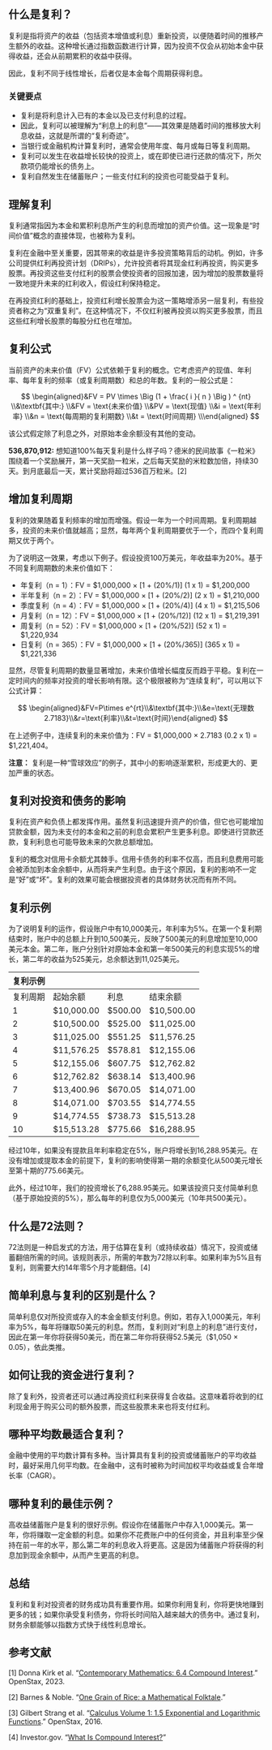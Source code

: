 ## 什么是复利？

复利是指将资产的收益（包括资本增值或利息）重新投资，以便随着时间的推移产生额外的收益。这种增长通过指数函数进行计算，因为投资不仅会从初始本金中获得收益，还会从前期累积的收益中获得。

因此，复利不同于线性增长，后者仅是本金每个周期获得利息。

### 关键要点

- 复利是将利息计入已有的本金以及已支付利息的过程。
- 因此，复利可以被理解为“利息上的利息”——其效果是随着时间的推移放大利息收益，这就是所谓的“复利奇迹”。
- 当银行或金融机构计算复利时，通常会使用年度、每月或每日等复利周期。
- 复利可以发生在收益增长较快的投资上，或在即使已进行还款的情况下，所欠款项仍能增长的债务上。
- 复利自然发生在储蓄账户；一些支付红利的投资也可能受益于复利。

## 理解复利

复利通常指因为本金和累积利息所产生的利息而增加的资产价值。这一现象是“时间价值”概念的直接体现，也被称为复利。

复利在金融中至关重要，因其带来的收益是许多投资策略背后的动机。例如，许多公司提供红利再投资计划（DRIPs），允许投资者将其现金红利再投资，购买更多股票。再投资这些支付红利的股票会使投资者的回报加速，因为增加的股票数量将一致地提升未来的红利收入，假设红利保持稳定。

在再投资红利的基础上，投资红利增长股票会为这一策略增添另一层复利，有些投资者称之为“双重复利”。在这种情况下，不仅红利被再投资以购买更多股票，而且这些红利增长股票的每股分红也在增加。

## 复利公式

当前资产的未来价值（FV）公式依赖于复利的概念。它考虑资产的现值、年利率、每年复利的频率（或复利周期数）和总的年数。复利的一般公式是：

$$ \begin{aligned}&FV = PV \times \Big (1 + \frac{ i }{ n } \Big ) ^ {nt} \\&\textbf{其中:} \\&FV = \text{未来价值} \\&PV = \text{现值} \\&i = \text{年利率} \\&n = \text{每周期的复利期数} \\&t = \text{时间周期} \\\end{aligned} $$

该公式假定除了利息之外，对原始本金余额没有其他的变动。

**536,870,912:** 想知道100%每天复利是什么样子吗？德米的民间故事《一粒米》围绕着一个奖励展开，第一天奖励一粒米，之后每天奖励的米粒数加倍，持续30天。到月底最后一天，累计奖励将超过536百万粒米。[2]

## 增加复利周期

复利的效果随着复利频率的增加而增强。假设一年为一个时间周期。复利周期越多，投资的未来价值就越高；显然，每年两个复利周期要优于一个，而四个复利周期又优于两个。

为了说明这一效果，考虑以下例子。假设投资100万美元，年收益率为20%。基于不同复利周期数的未来价值如下：

- 年复利（n = 1）：FV = $1,000,000 × [1 + (20%/1)] (1 x 1) = $1,200,000
- 半年复利（n = 2）：FV = $1,000,000 × [1 + (20%/2)] (2 x 1) = $1,210,000
- 季度复利（n = 4）：FV = $1,000,000 × [1 + (20%/4)] (4 x 1) = $1,215,506
- 月复利（n = 12）：FV = $1,000,000 × [1 + (20%/12)] (12 x 1) = $1,219,391
- 周复利（n = 52）：FV = $1,000,000 × [1 + (20%/52)] (52 x 1) = $1,220,934
- 日复利（n = 365）：FV = $1,000,000 × [1 + (20%/365)] (365 x 1) = $1,221,336

显然，尽管复利周期的数量显著增加，未来价值增长幅度反而趋于平稳。复利在一定时间内的频率对投资的增长影响有限。这个极限被称为“连续复利”，可以用以下公式计算：

$$ \begin{aligned}&FV=P\times e^{rt}\\&\textbf{其中:}\\&e=\text{无理数 2.7183}\\&r=\text{利率}\\&t=\text{时间}\end{aligned} $$

在上述例子中，连续复利的未来价值为：FV = $1,000,000 × 2.7183 (0.2 x 1) = $1,221,404。

**注意：** 复利是一种“雪球效应”的例子，其中小的影响逐渐累积，形成更大的、更加严重的状态。

## 复利对投资和债务的影响

复利在资产和负债上都发挥作用。虽然复利迅速提升资产的价值，但它也可能增加贷款金额，因为未支付的本金和之前的利息会累积产生更多利息。即使进行贷款还款，复利利息也可能导致未来的欠款总额增加。

复利的概念对信用卡余额尤其棘手。信用卡债务的利率不仅高，而且利息费用可能会被添加到本金余额中，从而将来产生利息。由于这个原因，复利的影响不一定是“好”或“坏”。复利的效果可能会根据投资者的具体财务状况而有所不同。

## 复利示例

为了说明复利的运作，假设账户中有10,000美元，年利率为5%。在第一个复利期结束时，账户中的总额上升到10,500美元，反映了500美元的利息增加至10,000美元本金。第二年，账户分别针对原始本金和第一年500美元的利息实现5%的增长，第二年的收益为525美元，总余额达到11,025美元。

| 复利示例 |   |   |   |
|---|---|---|---|
| 复利周期 | 起始余额 | 利息 | 结束余额 |
| 1 | $10,000.00 | $500.00 | $10,500.00 |
| 2 | $10,500.00 | $525.00 | $11,025.00 |
| 3 | $11,025.00 | $551.25 | $11,576.25 |
| 4 | $11,576.25 | $578.81 | $12,155.06 |
| 5 | $12,155.06 | $607.75 | $12,762.82 |
| 6 | $12,762.82 | $638.14 | $13,400.96 |
| 7 | $13,400.96 | $670.05 | $14,071.00 |
| 8 | $14,071.00 | $703.55 | $14,774.55 |
| 9 | $14,774.55 | $738.73 | $15,513.28 |
| 10 | $15,513.28 | $775.66 | $16,288.95 |

经过10年，如果没有提款且年利率稳定在5%，账户将增长到16,288.95美元。在没有增加或提取本金的前提下，复利的影响使得第一期的余额变化从500美元增长至第十期的775.66美元。

此外，经过10年，我们的投资增长了6,288.95美元。如果该投资只支付简单利息（基于原始投资的5%），那么每年的利息仅为5,000美元（10年共500美元）。

## 什么是72法则？

72法则是一种启发式的方法，用于估算在复利（或持续收益）情况下，投资或储蓄翻倍所需的时间。该规则表示，所需的年数为72除以利率。如果利率为5%且有复利，则需要大约14年零5个月才能翻倍。[4]

## 简单利息与复利的区别是什么？

简单利息仅对所投资或存入的本金金额支付利息。例如，若存入1,000美元，年利率为5%，每年将赚取50美元的利息。然而，复利则对“利息上的利息”进行支付，因此在第一年你将获得50美元，而在第二年你将获得52.5美元（$1,050 × 0.05），依此类推。

## 如何让我的资金进行复利？

除了复利外，投资者还可以通过再投资红利来获得复合收益。这意味着将收到的红利现金用于购买公司的额外股票，而这些股票未来也将支付红利。

## 哪种平均数最适合复利？

金融中使用的平均数计算有多种。当计算具有复利的投资或储蓄账户的平均收益时，最好采用几何平均数。在金融中，这有时被称为时间加权平均收益或复合年增长率（CAGR）。

## 哪种复利的最佳示例？

高收益储蓄账户是复利的很好示例。假设你在储蓄账户中存入1,000美元。第一年，你将赚取一定金额的利息。如果你不花费账户中的任何资金，并且利率至少保持在前一年的水平，那么第二年的利息收入将更高。这是因为储蓄账户将获得的利息加到现金余额中，从而产生更高的利息。

## 总结

复利和复利对投资者的财务成功具有重要作用。如果你利用复利，你将更快地赚到更多的钱；如果你承受复利债务，你将长时间陷入越来越大的债务中。通过复利，财务余额能够以指数方式快于线性利息增长。

## 参考文献

[1] Donna Kirk et al. “[Contemporary Mathematics: 6.4 Compound Interest](https://openstax.org/books/contemporary-mathematics/pages/6-4-compound-interest).” OpenStax, 2023.

[2] Barnes & Noble. “[One Grain of Rice: a Mathematical Folktale](https://www.barnesandnoble.com/w/one-grain-of-rice-demi/1100830964).”

[3] Gilbert Strang et al. “[Calculus Volume 1: 1.5 Exponential and Logarithmic Functions](https://openstax.org/details/books/calculus-volume-1).” OpenStax, 2016.

[4] Investor.gov. “[What Is Compound Interest?](https://www.investor.gov/additional-resources/information/youth/teachers-classroom-resources/what-compound-interest)”
